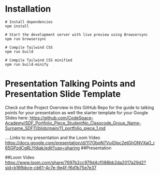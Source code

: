 # Installation

```
# Install dependencies
npm install

# Start the development server with live preview using Browsersync
npm run browsersync

# Compile Tailwind CSS
npm run build

# Compile Tailwind CSS minified
npm run build-minify

```

# Presentation Talking Points and Presentation Slide Template
Check out the Project Overview in this GitHub Repo for the guide to talking points for your presentation as well the starter template for your Google Slides here: https://github.com/CodeSpace-Academy/SDF_Portfolio_Piece_StudentNo_Classcode_Group_Name-Surname_SDF11/blob/main/11_portfolio_piece_1.md

....Links to my presentation and the Loom Video
https://docs.google.com/presentation/d/117ObqN7VujDlpc2etGhONVXaO_r65GPzdCgRLlYdiak/edit?usp=sharing ##Presentation

##Loom Video
https://www.loom.com/share/7697b2cc979d4cf088bb2da2017a29d2?sid=b16fbbce-cb61-4c7e-9e4f-f6d1b75e7e37
